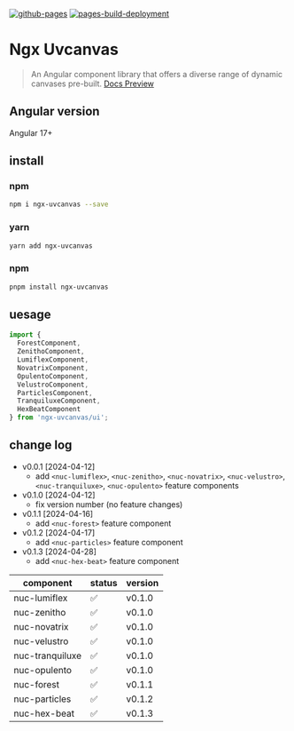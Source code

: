 [![github-pages](https://github.com/teddingdev/ngx-uvcanvas/actions/workflows/github-pages.yaml/badge.svg)](https://github.com/teddingdev/ngx-uvcanvas/actions/workflows/github-pages.yml)
[![pages-build-deployment](https://github.com/teddingdev/ngx-uvcanvas/actions/workflows/pages/pages-build-deployment/badge.svg)](https://github.com/teddingdev/ngx-uvcanvas/actions/workflows/pages/pages-build-deployment)

# Ngx Uvcanvas

> An Angular component library that offers a diverse range of dynamic canvases pre-built. [Docs Preview](https://ngx-uvcanvas.ife.app)

## Angular version

Angular 17+

## install

### npm

```bash
npm i ngx-uvcanvas --save
```

### yarn

```bash
yarn add ngx-uvcanvas
```

### npm

```bash
pnpm install ngx-uvcanvas
```

## uesage

```typescript
import {
  ForestComponent,
  ZenithoComponent,
  LumiflexComponent,
  NovatrixComponent,
  OpulentoComponent,
  VelustroComponent,
  ParticlesComponent,
  TranquiluxeComponent,
  HexBeatComponent
} from 'ngx-uvcanvas/ui';
```

## change log

- v0.0.1 [2024-04-12]
  - add `<nuc-lumiflex>`, `<nuc-zenitho>`, `<nuc-novatrix>`, `<nuc-velustro>`, `<nuc-tranquiluxe>`, `<nuc-opulento>` feature components
- v0.1.0 [2024-04-12]
  - fix version number (no feature changes) 
- v0.1.1 [2024-04-16]
  - add `<nuc-forest>` feature component
- v0.1.2 [2024-04-17]
  - add `<nuc-particles>` feature component
- v0.1.3 [2024-04-28]
  - add `<nuc-hex-beat>` feature component

| component       | status | version |
| --------------- | ------ | ------- |
| nuc-lumiflex    | ✅     | v0.1.0  |
| nuc-zenitho     | ✅     | v0.1.0  |
| nuc-novatrix    | ✅     | v0.1.0  |
| nuc-velustro    | ✅     | v0.1.0  |
| nuc-tranquiluxe | ✅     | v0.1.0  |
| nuc-opulento    | ✅     | v0.1.0  |
| nuc-forest      | ✅     | v0.1.1  |
| nuc-particles   | ✅     | v0.1.2  |
| nuc-hex-beat    | ✅     | v0.1.3  |
